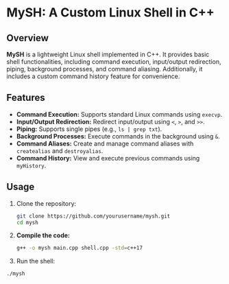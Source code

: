 # MySH: A Custom Linux Shell in C++

## Overview
**MySH** is a lightweight Linux shell implemented in C++. It provides basic shell functionalities, including command execution, input/output redirection, piping, background processes, and command aliasing. Additionally, it includes a custom command history feature for convenience.

## Features
- **Command Execution:** Supports standard Linux commands using `execvp`.
- **Input/Output Redirection:** Redirect input/output using `<`, `>`, and `>>`.
- **Piping:** Supports single pipes (e.g., `ls | grep txt`).
- **Background Processes:** Execute commands in the background using `&`.
- **Command Aliases:** Create and manage command aliases with `createalias` and `destroyalias`.
- **Command History:** View and execute previous commands using `myHistory`.

## Usage
1. Clone the repository:
   ```bash
   git clone https://github.com/yourusername/mysh.git
   cd mysh
2. **Compile the code:**
   ```bash
   g++ -o mysh main.cpp shell.cpp -std=c++17
3. Run the shell:
  ```bash
  ./mysh

   
  
